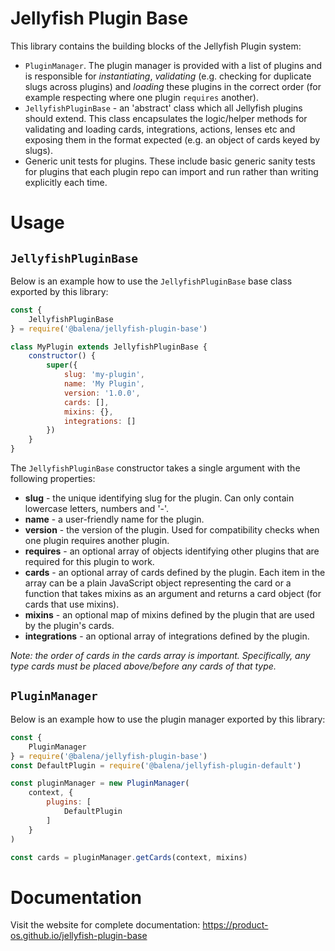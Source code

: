 # Jellyfish Plugin Base

This library contains the building blocks of the Jellyfish Plugin system:
* `PluginManager`. The plugin manager is provided with a list of plugins and is responsible for _instantiating_, _validating_ (e.g. checking for duplicate slugs across plugins) and _loading_ these plugins in the correct order (for example respecting where one plugin `requires` another).
* `JellyfishPluginBase` - an 'abstract' class which all Jellyfish plugins should extend. This class encapsulates the logic/helper methods for validating and loading cards, integrations, actions, lenses etc and exposing them in the format expected (e.g. an object of cards keyed by slugs).
* Generic unit tests for plugins. These include basic generic sanity tests for plugins that each plugin repo can import and run rather than writing explicitly each time.

# Usage

## `JellyfishPluginBase`

Below is an example how to use the `JellyfishPluginBase` base class exported by this library:

```js
const {
	JellyfishPluginBase
} = require('@balena/jellyfish-plugin-base')

class MyPlugin extends JellyfishPluginBase {
	constructor() {
		super({
			slug: 'my-plugin',
			name: 'My Plugin',
			version: '1.0.0',
			cards: [],
			mixins: {},
			integrations: []
		})
	}
}
```

The `JellyfishPluginBase` constructor takes a single argument with the following properties:

* **slug** - the unique identifying slug for the plugin. Can only contain lowercase letters, numbers and '-'.
* **name** - a user-friendly name for the plugin.
* **version** - the version of the plugin. Used for compatibility checks when one plugin requires another plugin.
* **requires** - an optional array of objects identifying other plugins that are required for this plugin to work.
* **cards** - an optional array of cards defined by the plugin. Each item in the array can be a plain JavaScript object representing the card or a function that takes mixins as an argument and returns a card object (for cards that use mixins).
* **mixins** - an optional map of mixins defined by the plugin that are used by the plugin's cards.
* **integrations** - an optional array of integrations defined by the plugin.

_Note: the order of cards in the cards array is important. Specifically, any type cards must be placed above/before any cards of that type._

## `PluginManager`

Below is an example how to use the plugin manager exported by this library:

```js
const {
	PluginManager
} = require('@balena/jellyfish-plugin-base')
const DefaultPlugin = require('@balena/jellyfish-plugin-default')

const pluginManager = new PluginManager(
	context, {
		plugins: [
			DefaultPlugin
		]
	}
)

const cards = pluginManager.getCards(context, mixins)
```

# Documentation

Visit the website for complete documentation: https://product-os.github.io/jellyfish-plugin-base
